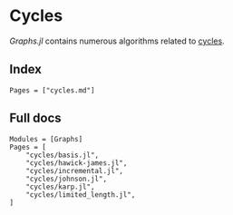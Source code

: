 # Cycles

_Graphs.jl_ contains numerous algorithms related to [cycles](https://en.wikipedia.org/wiki/Cycle_(graph_theory)).

## Index

```@index
Pages = ["cycles.md"]
```

## Full docs

```@autodocs
Modules = [Graphs]
Pages = [
    "cycles/basis.jl",
    "cycles/hawick-james.jl",
    "cycles/incremental.jl",
    "cycles/johnson.jl",
    "cycles/karp.jl",
    "cycles/limited_length.jl",
]

```
